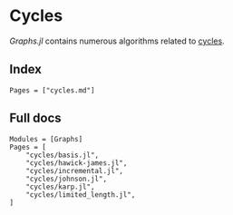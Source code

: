 # Cycles

_Graphs.jl_ contains numerous algorithms related to [cycles](https://en.wikipedia.org/wiki/Cycle_(graph_theory)).

## Index

```@index
Pages = ["cycles.md"]
```

## Full docs

```@autodocs
Modules = [Graphs]
Pages = [
    "cycles/basis.jl",
    "cycles/hawick-james.jl",
    "cycles/incremental.jl",
    "cycles/johnson.jl",
    "cycles/karp.jl",
    "cycles/limited_length.jl",
]

```
